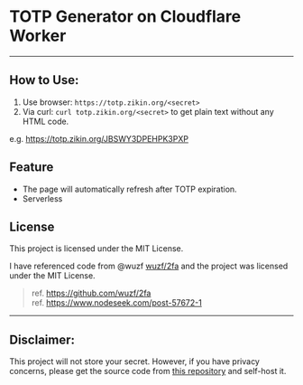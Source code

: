 # TOTP Generator on Cloudflare Worker
---
## How to Use:
1. Use browser: `https://totp.zikin.org/<secret>`
2. Via curl: `curl totp.zikin.org/<secret>` to get plain text without any HTML code.

e.g. https://totp.zikin.org/JBSWY3DPEHPK3PXP

## Feature
- The page will automatically refresh after TOTP expiration.
- Serverless

## License

This project is licensed under the MIT License.

I have referenced code from @wuzf [wuzf/2fa](https://github.com/wuzf/2fa) and the project was licensed under the MIT License.

> ref. https://github.com/wuzf/2fa <br/>
> ref. https://www.nodeseek.com/post-57672-1

---
## Disclaimer: 
This project will not store your secret. However, if you have privacy concerns, please get the source code from [this repository](https://github.com/Zikinn/totp-worker/blob/main/worker.js) and self-host it.